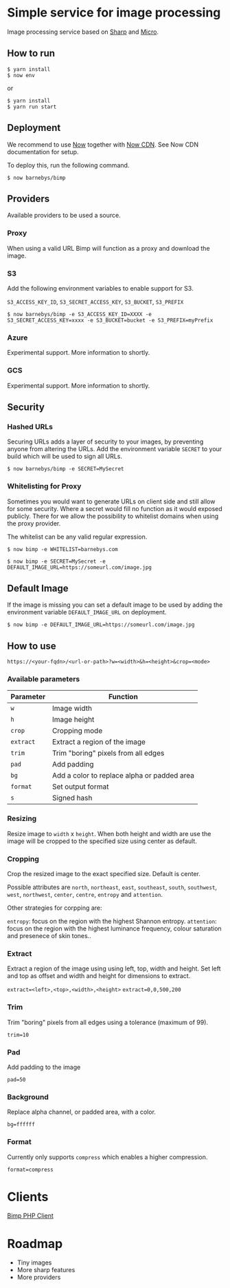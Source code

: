 # Simple service for image processing

Image processing service based on [Sharp](https://github.com/lovell/sharp) and [Micro](https://github.com/zeit/micro).

## How to run

```
$ yarn install
$ now env 
``` 

or


```
$ yarn install
$ yarn run start
``` 

## Deployment

We recommend to use [Now](https://zeit.co/now) together with [Now CDN](https://zeit.co/cdn). See Now CDN documentation for setup.

To deploy this, run the following command.
```
$ now barnebys/bimp
``` 

## Providers

Available providers to be used a source.

### Proxy

When using a valid URL Bimp will function as a proxy and download the image. 

### S3

Add the following environment variables to enable support for S3.

`S3_ACCESS_KEY_ID`, `S3_SECRET_ACCESS_KEY`, `S3_BUCKET`, `S3_PREFIX`

`$ now barnebys/bimp -e S3_ACCESS_KEY_ID=XXXX -e S3_SECRET_ACCESS_KEY=xxxx -e S3_BUCKET=bucket -e S3_PREFIX=myPrefix`

### Azure

Experimental support. More information to shortly.

### GCS

Experimental support. More information to shortly.

## Security

### Hashed URLs

Securing URLs adds a layer of security to your images, by preventing anyone from altering the URLs. 
Add the environment variable `SECRET` to your build which will be used to sign all URLs.

`$ now barnebys/bimp -e SECRET=MySecret`

### Whitelisting for Proxy

Sometimes you would want to generate URLs on client side and still allow for some security. 
Where a secret would fill no function as it would exposed publicly. There for we allow the possibility to whitelist domains
when using the proxy provider.

The whitelist can be any valid regular expression.

`$ now bimp -e WHITELIST=barnebys.com`
   

```
$ now bimp -e SECRET=MySecret -e DEFAULT_IMAGE_URL=https://someurl.com/image.jpg
``` 

## Default Image

If the image is missing you can set a default image to be used by adding the environment variable `DEFAULT_IMAGE_URL` on deployment.

```
$ now bimp -e DEFAULT_IMAGE_URL=https://someurl.com/image.jpg
``` 

## How to use


`https://<your-fqdn>/<url-or-path>?w=<width>&h=<height>&crop=<mode>`


### Available parameters

| Parameter  | Function |
| ------------- | ------------- |
| `w`  | Image width  |
| `h`  | Image height  |
| `crop`  | Cropping mode  |
| `extract`  | Extract a region of the image   |
| `trim`  | Trim "boring" pixels from all edges   |
| `pad`  | Add padding   |
| `bg`  | Add a color to replace alpha or padded area  |
| `format`  | Set output format  |
| `s`  | Signed hash  |

### Resizing

Resize image to `width` x `height`. When both height and width are use the image will be cropped to the specified size using center as default. 

### Cropping

Crop the resized image to the exact specified size. Default is center.

Possible attributes are `north`, `northeast`, `east`, `southeast`, `south`,
`southwest`, `west`, `northwest`, `center`, `centre`, `entropy` and `attention`.

Other strategies for corpping are:

`entropy`: focus on the region with the highest Shannon entropy.
`attention`: focus on the region with the highest luminance frequency, colour saturation and presenece of skin tones..


### Extract

Extract a region of the image using using left, top, width and height. 
Set left and top as offset and width and height for dimensions to extract.

`extract=<left>,<top>,<width>,<height>`
`extract=0,0,500,200`

### Trim 

Trim "boring" pixels from all edges using a tolerance (maximum of 99).

`trim=10`

### Pad

Add padding to the image

`pad=50`


### Background

Replace alpha channel, or padded area, with a color.

`bg=ffffff`


### Format

Currently only supports `compress` which enables a higher compression.   

`format=compress`

# Clients

[Bimp PHP Client](https://github.com/barnebys/bimp-php)


# Roadmap

* Tiny images
* More sharp features
* More providers